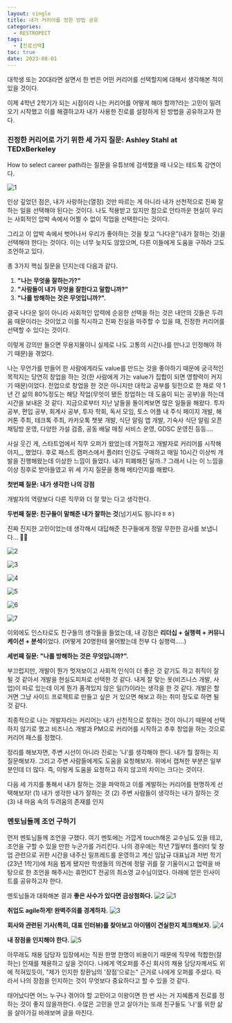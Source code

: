 ```yaml
---
layout: single
title: 내가 커리어를 정한 방법 공유
categories:
  - RESTROPECT
tags:
  - [진로선택]
toc: true
date: 2023-08-01
---
```


대학생 또는 20대라면 살면서 한 번은 어떤 커리어를 선택할지에 대해서 생각해본 적이 있을 것이다.

이제 4학년 2학기가 되는 시점이라 나는 커리어를 어떻게 해야 할까?라는 고민이 밀려오기 시작했고 이를 해결하고자 내가 사용한 진로를 설정하게 된 방법을 공유하고자 한다.

### 진정한 커리어로 가기 위한 세 가지 질문: Ashley Stahl at TEDxBerkeley
How to select career path라는 질문을 유튜브에 검색했을 때 나오는 테드톡 강연이다.

![1](https://github.com/changhwan77/changhwan77.github.io/assets/110464205/2dfbc908-eb6d-4869-80d4-71c4ce666693)

인상 깊었던 점은, 내가 사랑하는(열정) 것만 따르는 게 아니라 내가 선천적으로 진짜 잘하는 일을 선택해야 된다는 것이다. 나도 적용받고 있지만 참으로 안타까운 현실이 우리는 사회적인 압박 속에서 어쩔 수 없이 직업을 선택한다는 것이다. 

그리고 이 압박 속에서 벗어나서 우리가 좋아하는 것을 찾고 “나다운”(내가 잘하는 것)을 선택해야 한다는 것이다. 이는 너무 늦지도 않았으며, 다른 이들에게 도움을 구하라 고도 조언하고 있다. 

총 3가지 핵심 질문을 던지는데 다음과 같다.

1. **"나는 무엇을 잘하는가?"**
2. **"사람들이 내가 무엇을 잘한다고 말합니까?"** 
3. **"나를 방해하는 것은 무엇입니까?".**

결국 나다운 일이 아니라 사회적인 압력에 순응한 선택을 하는 것은 내안의 깃들은 두려움 때문이라는 것이었고 이를 직시하고 진짜 진실을 마주할 수 있을 때, 진정한 커리어를 선택할 수 있다는 것이다. 

이렇게 강의만 들으면 무용지물이니 실제로 나도 고통의 시간(나를 만나고 인정해야 하기 때문)을 겪었다.

나는 무언가를 만들어 한 사람에게라도 value를 만드는 것을 좋아하기 때문에 궁극적인 목적지는 당연히 창업을 하는 것(한 사람에게 가는 value가 집합이 되면 영향력이 커지기 때문)이었다. 전업으로 창업을 한 것은 아니지만 대학교 공부를 뒷전으로 한 채로 약 1년 간 삶의 80%정도는 해당 작업(무엇이 됐든 창업하는 데 도움이 되는 공부)을 하는데 시간을 보내온 것 같다. 
지금으로부터 지난 날들을 돌이켜보면 많은 일들을 해왔다. 투자 공부, 편입 공부, 회계사 공부, 투자 학회, 독서 모임, 토스 어플 내 주식 페이지 개발, 해커톤 주최, 테크톡 주최, 카카오톡 챗봇 개발, 식단 알림 앱 개발, 기숙사 식단 알림 오픈채팅방 운영, 다양한 가설 검증, 공동 배달 매칭 서비스 운영, GDSC 운영진 등등…. 

사실 웃긴 게, 스타트업에서 직무 오퍼가 왔었는데 거절하고 개발자로 커리어를 시작해야지,,, 했었다. 후로 패스트 캠퍼스에서 플러터 인강도 구매하고 매일 10시간 이상씩 개발을 진행해왔는데 이상한 느낌이 들었다. 내가 피폐해진 달까..? 그래서 나는 이 느낌을 이상 징후로 받아들였고 위 세 가지 질문을 통해 메타인지를 해봤다.

**첫번째 질문: 내가 생각한 나의 강점** 

개발자의 역량보다 다른 직무와 더 잘 맞는 다고 생각한다.

**두번째 질문: 친구들이 말해준 내가 잘하는 것**(넘기셔도 됨니다ㅎㅎ) 

진짜 진지한 고민이었는데 생각해서 대답해준 친구들에게 정말 무한한 감사를 보냅니다… 🙏🏻

![2](https://github.com/changhwan77/changhwan77.github.io/assets/110464205/80dcb2ae-6b60-415c-8d36-d4d4085cec40)

![3](https://github.com/changhwan77/changhwan77.github.io/assets/110464205/3b2e0f85-b8f3-4a5d-91d2-6c99273155c1)

![4](https://github.com/changhwan77/changhwan77.github.io/assets/110464205/8e667f8f-62ce-4f6b-8cf5-96a887bbb00f)

![5](https://github.com/changhwan77/changhwan77.github.io/assets/110464205/dd3e6609-ecd9-4116-b127-a0e24bb29ee4)

![6](https://github.com/changhwan77/changhwan77.github.io/assets/110464205/c1d21bb2-cfde-4b4d-a8aa-9bb1314d5963)

![7](https://github.com/changhwan77/changhwan77.github.io/assets/110464205/460bdf1f-08da-42b7-8fbb-7c1de7c96d4f)

이외에도 인스타로도 친구들의 생각들을 들었는데, 내 강점은 **리더십 + 실행력 + 커뮤니케이션 + 분석**이었다. (어떻게 20명한테 물어봤는데 전부 다 실행력…..)

**세번째 질문: "나를 방해하는 것은 무엇입니까?".**

부끄럽지만, 개발이 뭔가 멋져보이고 사회적 인식이 더 좋은 것 같기도 하고 취직이 잘 될 것 같아서 개발을 현실도피처로 선택한 것 같다. 내게 잘 맞는 옷(비즈니스 개발, 사업)이 따로 있는데 이게 뭔가 품격있지 않은 일(?)이라는 생각을 한 것 같다. 개발은 할 거면 그냥 사이드 프로젝트로 만들고 싶은 거 있으면 해보고 하는 취미 정도로 하면 될 것 같다.
    
최종적으로 나는 개발자라는 커리어는 내가 선천적으로 잘하는 것이 아니기 때문에 선택하지 않기로 했고 비즈니스 개발과 PM으로 커리어를 시작하고 추후 창업을 하는 것으로 커리어 패스를 정했다. 

정리를 해보자면, 주변 시선이 아니라 진로는 ‘나’를 생각해야 한다. 내가 뭘 잘하는 지 질문해보자. 그리고 주변 사람들에게도 도움을 요청해보자. 위에서 캡쳐한 부분은 일부분인데 더 많다. 즉, 이렇게 도움을 요청하고 하지 않고의 차이는 크다는 것이다. 

다음 세 가지를 통해서 내가 잘하는 것을 파악하고 이를 계발하는 커리어를 현명하게 선택해보자!
(1) 내가 생각한 내가 잘하는 것 (2) 주변 사람들이 생각하는 내가 잘하는 것 (3) 내 마음 속의 두려움의 존재를 인지  

### 멘토님들께 조언 구하기

먼저 멘토님들께 조언을 구했다. 여기 멘토에는 가깝게 touch해온 교수님도 있을 테고, 조언을 구할 수 있을 만한 누군가를 가리킨다. 나의 경우에는 작년 7월부터 플러터 및 창업 관련으로 귀한 시간을 내주신 밀프레드를 운영하고 계신 임남규 대표님과 저번 학기(23년 1학기)에 처음 뵙게 됐지만 학생들의 의견에 정말 귀를 잘 기울이시고 업력을 바탕으로 한 조언을 해주시는 휴먼ICT 전공의 최소영 교수님이었다. 
아래에 얻은 인사이트를 공유하고자 한다. 

멘토님들과 대화해본 결과 **좋은 사수가 있다면 금상첨화다.**
![2](https://github.com/changhwan77/changhwan77.github.io/assets/110464205/bccecf86-bdc3-4a3a-813d-dc4c8feac386)
![1](https://github.com/changhwan77/changhwan77.github.io/assets/110464205/8b0c7476-8f71-4484-9a39-45f06d5b53c4)

**취업도 agile하게! 완벽주의를 경계하자.**
![3](https://github.com/changhwan77/changhwan77.github.io/assets/110464205/ea8dea2f-6324-4727-9038-3435ef1cda23)

**회사와 관련된 기사(특히, 대표 인터뷰)를 찾아보고 아이템이 견실한지 체크해보자.**
![4](https://github.com/changhwan77/changhwan77.github.io/assets/110464205/db268451-8c38-4084-bfb5-c0375633880d)

**내 장점을 인지해야 한다.**
 ![5](https://github.com/changhwan77/changhwan77.github.io/assets/110464205/fc7bd2ce-b2b3-4a99-bc58-51add5b7164c)

아무래도 채용 담당자 입장에서는 직원 한명 한명이 비용이기 때문에 직무에 적합한(잘하는) 인재를 채용하고 싶을 것이다. 나에게 역오퍼를 주신 회사의 채용 담당자께서도 위에 적혀있듯이, "제가 인지한 창환님의 '장점'으로는" 근거로 나에게 오퍼를 주셨다. 따라서 나의 장점을 인지하는 것이 무엇보다 중요하다고 할 수 있을 것 같다.

태어났다면 어느 누구나 겪어야 할 고민이고 이왕이면 한 번 사는 거 지혜롭게 진로를 정하는 것이 좋지 않을까한다. 수많은 고민을 안고 살아가는 또래 친구들도 '나'를 위한 삶을 살아가길 바래보며 글을 마친다.
